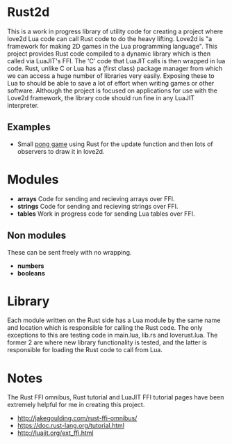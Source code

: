 # Rust2d

This is a work in progress library of utility code for creating a project where love2d Lua code can call Rust code to do the heavy lifting. Love2d is "a framework for making 2D games in the Lua programming language". This project provides Rust code compiled to a dynamic library which is then called via LuaJIT's FFI. The 'C' code that LuaJIT calls is then wrapped in lua code. Rust, unlike C or Lua has a (first class) package manager from which we can access a huge number of libraries very easily. Exposing these to Lua to should be able to save a lot of effort when writing games or other software. Although the project is focused on applications for use with the Love2d framework, the library code should run fine in any LuaJIT interpreter.

## Examples
- Small [pong game](https://github.com/Skeletonxf/rust2d/tree/pong) using Rust for the update function and then lots of observers to draw it in love2d.

# Modules

- **arrays** Code for sending and recieving arrays over FFI.
- **strings** Code for sending and recieving strings over FFI.
- **tables** Work in progress code for sending Lua tables over FFI.

## Non modules

These can be sent freely with no wrapping.

- **numbers**
- **booleans**

# Library

Each module written on the Rust side has a Lua module by the same name and location which is responsible for calling the Rust code. The only exceptions to this are testing code in main.lua, lib.rs and loverust.lua. The former 2 are where new library functionality is tested, and the latter is responsible for loading the Rust code to call from Lua.

# Notes

The Rust FFI omnibus, Rust tutorial and LuaJIT FFI tutorial pages have been extremely helpful for me in creating this project.

- http://jakegoulding.com/rust-ffi-omnibus/
- https://doc.rust-lang.org/tutorial.html
- http://luajit.org/ext_ffi.html
